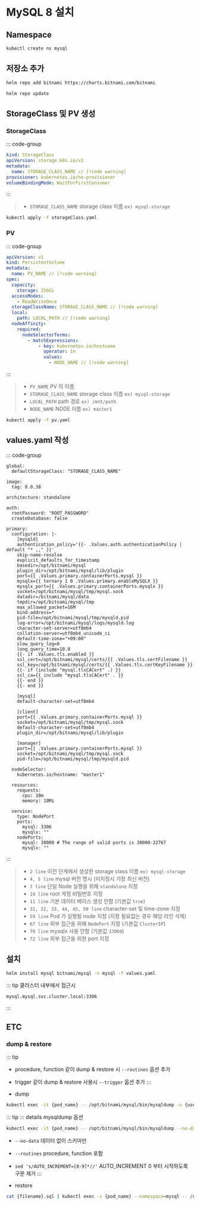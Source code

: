 # MySQL 8 설치

## Namespace
``` bash
kubectl create ns mysql
```

## 저장소 추가
``` bash
helm repo add bitnami https://charts.bitnami.com/bitnami
```

``` bash
helm repo update
```

## StorageClass 및 PV 생성
### StorageClass
::: code-group
``` yaml [storageClass.yaml]
kind: StorageClass
apiVersion: storage.k8s.io/v1
metadata:
  name: STORAGE_CLASS_NAME // [!code warning]
provisioner: kubernetes.io/no-provisioner
volumeBindingMode: WaitForFirstConsumer
```
:::
> * `STORAGE_CLASS_NAME` storage class 이름 `ex) mysql-storage`
``` bash
kubectl apply -f storageClass.yaml
```

### PV
::: code-group
``` yaml [pv.yaml]
apiVersion: v1
kind: PersistentVolume
metadata:
  name: PV_NAME // [!code warning]
spec:
  capacity:
    storage: 256Gi
  accessModes:
    - ReadWriteOnce
  storageClassName: STORAGE_CLASS_NAME // [!code warning]
  local:
    path: LOCAL_PATH // [!code warning]
  nodeAffinity:
    required:
      nodeSelectorTerms:
        - matchExpressions:
            - key: kubernetes.io/hostname
              operator: In
              values:
                - NODE_NAME // [!code warning]
```
::: 
> * `PV_NAME` PV 의 이름
> * `STORAGE_CLASS_NAME` storage class 이름 `ex) mysql-storage`
> * `LOCAL_PATH` path 경로 `ex) /mnt/path`
> * `NODE_NAME` NODE 이름 `ex) master1`

``` bash
kubectl apply -f pv.yaml
```

## values.yaml 작성
::: code-group
``` yaml:line-numbers [values.yaml] {2,4-5,7,10,11,31-33,44-45,50,59,67,70,72}
global:
  defaultStorageClass: "STORAGE_CLASS_NAME"

image:
  tag: 8.0.38

architecture: standalone

auth:
  rootPassword: "ROOT_PASSWORD"
  createDatabase: false

primary:
  configuration: |-
    [mysqld]
    authentication_policy='{{- .Values.auth.authenticationPolicy | default "* ,," }}'
    skip-name-resolve
    explicit_defaults_for_timestamp
    basedir=/opt/bitnami/mysql
    plugin_dir=/opt/bitnami/mysql/lib/plugin
    port={{ .Values.primary.containerPorts.mysql }}
    mysqlx={{ ternary 1 0 .Values.primary.enableMySQLX }}
    mysqlx_port={{ .Values.primary.containerPorts.mysqlx }}
    socket=/opt/bitnami/mysql/tmp/mysql.sock
    datadir=/bitnami/mysql/data
    tmpdir=/opt/bitnami/mysql/tmp
    max_allowed_packet=16M
    bind-address=*
    pid-file=/opt/bitnami/mysql/tmp/mysqld.pid
    log-error=/opt/bitnami/mysql/logs/mysqld.log
    character-set-server=utf8mb4
    collation-server=utf8mb4_unicode_ci
    default-time-zone="+09:00"
    slow_query_log=0
    long_query_time=10.0
    {{- if .Values.tls.enabled }}
    ssl_cert=/opt/bitnami/mysql/certs/{{ .Values.tls.certFilename }}
    ssl_key=/opt/bitnami/mysql/certs/{{ .Values.tls.certKeyFilename }}
    {{- if (include "mysql.tlsCACert" .) }}
    ssl_ca={{ include "mysql.tlsCACert" . }}
    {{- end }}
    {{- end }}

    [mysql]
    default-character-set=utf8mb4

    [client]
    port={{ .Values.primary.containerPorts.mysql }}
    socket=/opt/bitnami/mysql/tmp/mysql.sock
    default-character-set=utf8mb4
    plugin_dir=/opt/bitnami/mysql/lib/plugin

    [manager]
    port={{ .Values.primary.containerPorts.mysql }}
    socket=/opt/bitnami/mysql/tmp/mysql.sock
    pid-file=/opt/bitnami/mysql/tmp/mysqld.pid

  nodeSelector: 
    kubernetes.io/hostname: "master1"
    
  resources:
    requests:
      cpu: 10m
      memory: 10Mi

  service:
    type: NodePort
    ports:
      mysql: 3306
      mysqlx: ""
    nodePorts:
      mysql: 30000 # The range of valid ports is 30000-32767
      mysqlx: ""
```
:::
> * `2 line` 이전 단계에서 생성한 storage class 이름 `ex) mysql-storage`
> * `4, 5 line` mysql 버전 명시 (미지정시 가장 최신 버전)
> * `7 line` 단일 Node 실행을 위해 `standalone` 지정
> * `10 line` root 게정 비밀번호 지정
> * `11 line` 기본 데이터 베이스 생성 안함 (기본값 `true`)
> * `31, 32, 33, 44, 45, 50 line` character-set 및 time-zone 지정
> * `59 line` Pod 가 실행될 node 지정 (지정 필요없는 경우 해당 라인 삭제)
> * `67 line` 외부 접근을 위해 `NodePort` 지정 (기본값 `ClusterIP`)
> * `70 line` mysqlx 사용 안함 (기본값 `33060`)
> * `72 line` 외부 접근을 위한 port 지정

## 설치
``` bash
helm install mysql bitnami/mysql -n mysql -f values.yaml
```

::: tip
클러스터 내부에서 접근시
``` txt
mysql.mysql.svc.cluster.local:3306
```
:::

## ETC
### dump & restore

::: tip
*  procedure, function 같이 dump & restore 시 `--routines` 옵션 추가
*  trigger 같이 dump & restore 사용시 `--trigger` 옵션 추가
:::

* dump
``` bash
kubectl exec -it {pod_name} -- /opt/bitnami/mysql/bin/mysqldump -u {username} --password={password} {database} > {filename}.sql
```

::: tip
::: details mysqldump 옵션
```bash
kubectl exec -it {pod_name} -- /opt/bitnami/mysql/bin/mysqldump --no-data --routines -u {username} --password={password} {database} | sed 's/AUTO_INCREMENT=[0-9]*//' > {filename}.sql 
```

* `--no-data` 데이터 없이 스키마만
* `--routines` procedure, function 포함
* `sed 's/AUTO_INCREMENT=[0-9]*//'` AUTO_INCREMENT 0 부터 시작하도록 구문 제거
:::

* restore
``` bash
cat {filename}.sql | kubectl exec -i {pod_name} --namespace=mysql -- /opt/bitnami/mysql/bin/mysql -u {username} --password={password} {database_name} --verbose
```